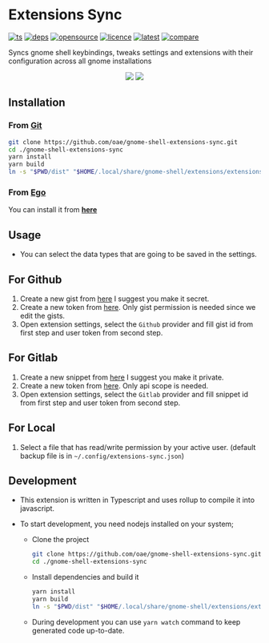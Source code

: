 # Extensions Sync

[![ts](https://badgen.net/badge/icon/typescript?icon=typescript&label)](#)
[![deps](https://img.shields.io/david/oae/gnome-shell-extensions-sync)](#)
[![opensource](https://badges.frapsoft.com/os/v1/open-source.png?v=103)](#)
[![licence](https://badges.frapsoft.com/os/gpl/gpl.png?v=103)](https://github.com/oae/gnome-shell-extensions-sync/blob/master/LICENSE)
[![latest](https://img.shields.io/github/v/release/oae/gnome-shell-extensions-sync)](https://github.com/oae/gnome-shell-extensions-sync/releases/latest)
[![compare](https://img.shields.io/github/commits-since/oae/gnome-shell-extensions-sync/latest/master)](https://github.com/oae/gnome-shell-extensions-sync/compare)

Syncs gnome shell keybindings, tweaks settings and extensions with their configuration across all gnome installations

<p align="center">
  <img src="https://i.imgur.com/gmSkdbT.png" />
  <img src="https://i.imgur.com/zSZM3Cg.png" />
</p>

## Installation

### From [Git](https://github.com/oae/gnome-shell-extensions-sync)

```bash
git clone https://github.com/oae/gnome-shell-extensions-sync.git
cd ./gnome-shell-extensions-sync
yarn install
yarn build
ln -s "$PWD/dist" "$HOME/.local/share/gnome-shell/extensions/extensions-sync@elhan.io"
```

### From [Ego](https://extensions.gnome.org)

You can install it from [**here**](https://extensions.gnome.org/extension/1486/extensions-sync/)
  

## Usage

- You can select the data types that are going to be saved in the settings.

## For Github

1. Create a new gist from [here](https://gist.github.com/) I suggest you make it secret.
2. Create a new token from [here](https://github.com/settings/tokens/new). Only gist permission is needed since we edit the gists.
3. Open extension settings, select the `Github` provider and fill gist id from first step and user token from second step.

## For Gitlab

1. Create a new snippet from [here](https://gitlab.com/-/snippets/new) I suggest you make it private.
2. Create a new token from [here](https://gitlab.com/-/profile/personal_access_tokens). Only api scope is needed.
3. Open extension settings, select the `Gitlab` provider and fill snippet id from first step and user token from second step.

## For Local

1. Select a file that has read/write permission by your active user. (default backup file is in `~/.config/extensions-sync.json`)

## Development

- This extension is written in Typescript and uses rollup to compile it into javascript.
- To start development, you need nodejs installed on your system;

  - Clone the project

    ```sh
    git clone https://github.com/oae/gnome-shell-extensions-sync.git
    cd ./gnome-shell-extensions-sync
    ```

  - Install dependencies and build it

    ```sh
    yarn install
    yarn build
    ln -s "$PWD/dist" "$HOME/.local/share/gnome-shell/extensions/extensions-sync@elhan.io"
    ```

  - During development you can use `yarn watch` command to keep generated code up-to-date.
